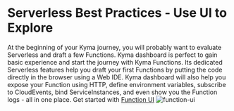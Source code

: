 # Serverless Best Practices - Use UI to Explore
At the beginning of your Kyma journey, you will probably want to evaluate Serverless and draft a few Functions.
Kyma dashboard is perfect to gain basic experience and start the journey with Kyma Functions. Its dedicated Serverless features help you draft your first Functions by putting the code directly in the browser using a Web IDE.
Kyma dashboard will also help you expose your Function using HTTP, define environment variables, subscribe to CloudEvents, bind ServiceInstances, and even show you the Function logs - all in one place.
Get started with [Function UI](tutorials/01-10-create-inline-function.md)
![function-ui](../assets/svls-function-ui.png)